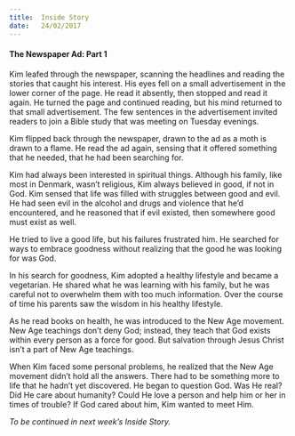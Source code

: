 ```yaml
---
title:  Inside Story
date:   24/02/2017
---
```


#### The Newspaper Ad: Part 1

Kim leafed through the newspaper, scanning the headlines and reading the stories that caught his interest. His eyes fell on a small advertisement in the lower corner of the page. He read it absently, then stopped and read it again. He turned the page and continued reading, but his mind returned to that small advertisement. The few sentences in the advertisement invited readers to join a Bible study that was meeting on Tuesday evenings. 

Kim flipped back through the newspaper, drawn to the ad as a moth is drawn to a flame. He read the ad again, sensing that it offered something that he needed, that he had been searching for.

Kim had always been interested in spiritual things. Although his family, like most in Denmark, wasn’t religious, Kim always believed in good, if not in God. Kim sensed that life was filled with struggles between good and evil. He had seen evil in the alcohol and drugs and violence that he’d encountered, and he reasoned that if evil existed, then somewhere good must exist as well. 

He tried to live a good life, but his failures frustrated him. He searched for ways to embrace goodness without realizing that the good he was looking for was God. 

In his search for goodness, Kim adopted a healthy lifestyle and became a vegetarian. He shared what he was learning with his family, but he was careful not to overwhelm them with too much information. Over the course of time his parents saw the wisdom in his healthy lifestyle. 

As he read books on health, he was introduced to the New Age movement. New Age teachings don’t deny God; instead, they teach that God exists within every person as a force for good. But salvation through Jesus Christ isn’t a part of New Age teachings. 

When Kim faced some personal problems, he realized that the New Age movement didn’t hold all the answers. There had to be something more to life that he hadn’t yet discovered. He began to question God. Was He real? Did He care about humanity? Could He love a person and help him or her in times of trouble? If God cared about him, Kim wanted to meet Him.

_To be continued in next week’s Inside Story._